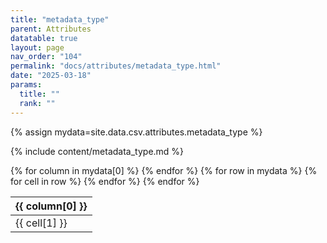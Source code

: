 ```yaml
---
title: "metadata_type"
parent: Attributes
datatable: true
layout: page
nav_order: "104"
permalink: "docs/attributes/metadata_type.html"
date: "2025-03-18"
params:
  title: ""
  rank: ""
---
```

{% assign mydata=site.data.csv.attributes.metadata_type %} 

{% include content/metadata_type.md %}

<table id="myTable" class="display" style="width:100%">
    <thead>
    {% for column in mydata[0] %}
        <th>{{ column[0] }}</th>
    {% endfor %}
    </thead>
    <tbody>
    {% for row in mydata %}
        <tr>
        {% for cell in row %}
            <td>{{ cell[1] }}</td>
        {% endfor %}
        </tr>
    {% endfor %}
    </tbody>
</table>
<script type="text/javascript">
  $(document).ready(function () {
    $('#myTable').DataTable({
      responsive: true,
      deferRender: false,
      paging: false,
      order: [],
    });
  });
</script>
